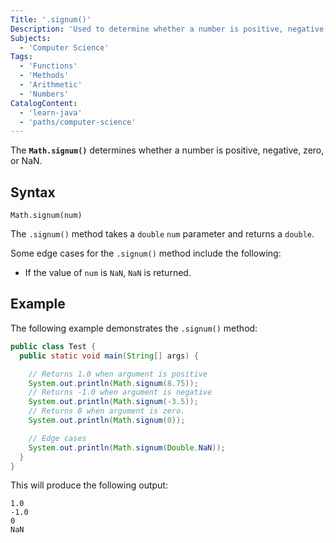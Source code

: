 ```yaml
---
Title: '.signum()'
Description: 'Used to determine whether a number is positive, negative, zero, or NaN'
Subjects:
  - 'Computer Science'
Tags:
  - 'Functions'
  - 'Methods'
  - 'Arithmetic'
  - 'Numbers'
CatalogContent:
  - 'learn-java'
  - 'paths/computer-science'
---
```


The **`Math.signum()`** determines whether a number is positive, negative, zero, or NaN.

## Syntax

```pseudo
Math.signum(num)
```

The `.signum()` method takes a `double` `num` parameter and returns a `double`.

Some edge cases for the `.signum()` method include the following:

- If the value of `num` is `NaN`, `NaN` is returned.

## Example

The following example demonstrates the `.signum()` method:

```java
public class Test {
  public static void main(String[] args) {

    // Returns 1.0 when argument is positive
    System.out.println(Math.signum(8.75));
    // Returns -1.0 when argument is negative
    System.out.println(Math.signum(-3.5));
    // Returns 0 when argument is zero.
    System.out.println(Math.signum(0));

    // Edge cases
    System.out.println(Math.signum(Double.NaN));
  }
}
```

This will produce the following output:

```shell
1.0
-1.0
0
NaN
```
